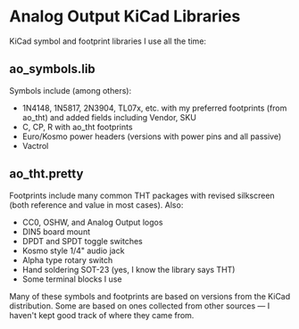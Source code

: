 # Analog Output KiCad Libraries

KiCad symbol and footprint libraries I use all the time:

## ao_symbols.lib

Symbols include (among others):

* 1N4148, 1N5817, 2N3904, TL07x, etc. with my preferred footprints (from ao_tht) and added fields including Vendor, SKU
* C, CP, R with ao_tht footprints
* Euro/Kosmo power headers (versions with power pins and all passive)
* Vactrol

## ao_tht.pretty

Footprints include many common THT packages with revised silkscreen (both reference and value in most cases). Also:

* CC0, OSHW, and Analog Output logos
* DIN5 board mount
* DPDT and SPDT toggle switches
* Kosmo style 1/4" audio jack
* Alpha type rotary switch
* Hand soldering SOT-23 (yes, I know the library says THT)
* Some terminal blocks I use

Many of these symbols and footprints are based on versions from the KiCad distribution. Some are based on ones collected from other sources — I haven't kept good track of where they came from.
